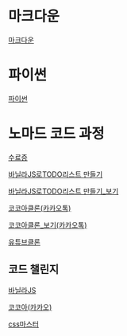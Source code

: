 # 마크다운

[마크다운](https://github.com/sungin95/TIL/tree/master/%EB%A7%88%ED%81%AC%EB%8B%A4%EC%9A%B4)

# 파이썬

[파이썬](https://github.com/sungin95/TIL/tree/master/python#readme)

# 노마드 코드 과정

[수료증](https://nomadcoders.co/users/dlrkehrud)



[바닐라JS로TODO리스트 만들기](https://github.com/sungin95/sungin95.github.io)

[바닐라JS로TODO리스트 만들기_보기](https://sungin95.github.io/) 



[코코아클론(카카오톡)](https://github.com/sungin95/sungin95.kokoa-clone-2022)

[코코아클론_보기(카카오톡)](https://sungin95.github.io/sungin95.kokoa-clone-2022/)



[유튜브클론](https://github.com/sungin95/wetube-reload)

## 코드 챌린지

[바닐라JS](https://github.com/sungin95/Nomadcode_challenge/tree/main/%EB%B0%94%EB%8B%90%EB%9D%BC(%EC%84%B1%EA%B3%B5))

[코코아(카카오)](https://github.com/sungin95/Nomadcode_challenge/tree/main/%EC%BD%94%EC%BD%94%EC%95%84(%EC%84%B1%EA%B3%B5))

[css마스터](https://github.com/sungin95/Nomadcode_challenge/tree/main/css-master(%EC%84%B1%EA%B3%B5))





